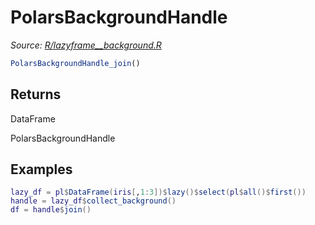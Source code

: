 # PolarsBackgroundHandle

*Source: [R/lazyframe__background.R](https://github.com/pola-rs/r-polars/tree/main/R/lazyframe__background.R)*

```r
PolarsBackgroundHandle_join()
```

## Returns

DataFrame

PolarsBackgroundHandle

## Examples

<pre class='r-example'><code><span class='r-in'><span><span class='va'>lazy_df</span> <span class='op'>=</span> <span class='va'>pl</span><span class='op'>$</span><span class='fu'>DataFrame</span><span class='op'>(</span><span class='va'>iris</span><span class='op'>[</span>,<span class='fl'>1</span><span class='op'>:</span><span class='fl'>3</span><span class='op'>]</span><span class='op'>)</span><span class='op'>$</span><span class='fu'>lazy</span><span class='op'>(</span><span class='op'>)</span><span class='op'>$</span><span class='fu'>select</span><span class='op'>(</span><span class='va'>pl</span><span class='op'>$</span><span class='fu'>all</span><span class='op'>(</span><span class='op'>)</span><span class='op'>$</span><span class='fu'>first</span><span class='op'>(</span><span class='op'>)</span><span class='op'>)</span></span></span>
<span class='r-in'><span><span class='va'>handle</span> <span class='op'>=</span> <span class='va'>lazy_df</span><span class='op'>$</span><span class='fu'>collect_background</span><span class='op'>(</span><span class='op'>)</span></span></span>
<span class='r-in'><span><span class='va'>df</span> <span class='op'>=</span> <span class='va'>handle</span><span class='op'>$</span><span class='fu'>join</span><span class='op'>(</span><span class='op'>)</span></span></span>
 </code></pre>